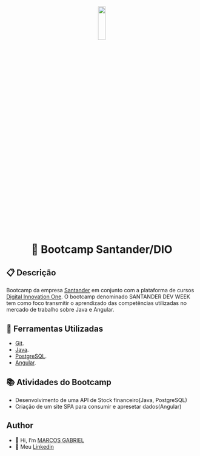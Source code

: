 
<h1 align="center"><img width="20%" height="15%" src="https://www.oficinadanet.com.br/imagens/post/34384/capa-santander_x_1400x788.png"></h1>
<h1 align="center">📗 Bootcamp Santander/DIO </h1>

## 📋 Descrição

Bootcamp da empresa  [Santander](https://app.becas-santander.com/pt/program/search) em conjunto com a plataforma de cursos [Digital Innovation One](https://web.digitalinnovation.one/). O bootcamp denominado SANTANDER DEV WEEK tem como foco transmitir o aprendizado das competências utilizadas no mercado de trabalho sobre Java e Angular.

## 🔧 Ferramentas Utilizadas
- [Git](https://git-scm.com).
- [Java](https://www.java.com/pt-BR/).
- [PostgreSQL](https://www.postgresql.org).
- [Angular](https://angular.io).

## 📚 Atividades do Bootcamp
- Desenvolvimento de uma API de Stock financeiro(Java, PostgreSQL)
- Criação de um site SPA para consumir e apresetar dados(Angular)


## Author
- 👋 Hi, I’m [MARCOS GABRIEL](https://github.com/MarcGabr)
- 💼 Meu [Linkedin](https://br.linkedin.com/in/marcos-gabriel-pa13)

